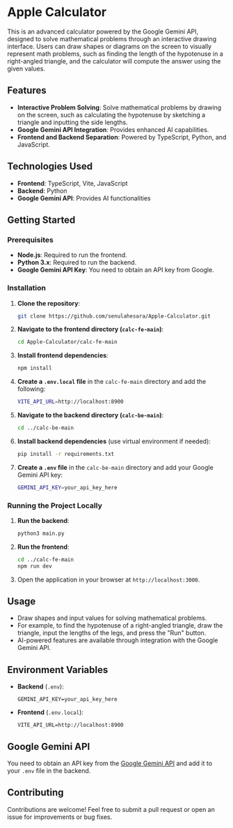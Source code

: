 # Apple Calculator

This is an advanced calculator powered by the Google Gemini API, designed to solve mathematical problems through an interactive drawing interface. Users can draw shapes or diagrams on the screen to visually represent math problems, such as finding the length of the hypotenuse in a right-angled triangle, and the calculator will compute the answer using the given values.

## Features

- **Interactive Problem Solving**: Solve mathematical problems by drawing on the screen, such as calculating the hypotenuse by sketching a triangle and inputting the side lengths.
- **Google Gemini API Integration**: Provides enhanced AI capabilities.
- **Frontend and Backend Separation**: Powered by TypeScript, Python, and JavaScript.

## Technologies Used

- **Frontend**: TypeScript, Vite, JavaScript
- **Backend**: Python
- **Google Gemini API**: Provides AI functionalities

## Getting Started

### Prerequisites

- **Node.js**: Required to run the frontend.
- **Python 3.x**: Required to run the backend.
- **Google Gemini API Key**: You need to obtain an API key from Google.

### Installation

1. **Clone the repository**:
    ```bash
    git clone https://github.com/senulahesara/Apple-Calculator.git
    ```

2. **Navigate to the frontend directory (`calc-fe-main`)**:
    ```bash
    cd Apple-Calculator/calc-fe-main
    ```

3. **Install frontend dependencies**:
    ```bash
    npm install
    ```

4. **Create a `.env.local` file** in the `calc-fe-main` directory and add the following:
    ```bash
    VITE_API_URL=http://localhost:8900
    ```

5. **Navigate to the backend directory (`calc-be-main`)**:
    ```bash
    cd ../calc-be-main
    ```

6. **Install backend dependencies** (use virtual environment if needed):
    ```bash
    pip install -r requirements.txt
    ```

7. **Create a `.env` file** in the `calc-be-main` directory and add your Google Gemini API key:
    ```bash
    GEMINI_API_KEY=your_api_key_here
    ```

### Running the Project Locally

1. **Run the backend**:
    ```bash
    python3 main.py
    ```

2. **Run the frontend**:
    ```bash
    cd ../calc-fe-main
    npm run dev
    ```

3. Open the application in your browser at `http://localhost:3000`.

## Usage

- Draw shapes and input values for solving mathematical problems.
- For example, to find the hypotenuse of a right-angled triangle, draw the triangle, input the lengths of the legs, and press the "Run" button.
- AI-powered features are available through integration with the Google Gemini API.

## Environment Variables

- **Backend** (`.env`):
    ```
    GEMINI_API_KEY=your_api_key_here
    ```

- **Frontend** (`.env.local`):
    ```
    VITE_API_URL=http://localhost:8900
    ```

## Google Gemini API

You need to obtain an API key from the [Google Gemini API](https://cloud.google.com/gemini) and add it to your `.env` file in the backend.

## Contributing

Contributions are welcome! Feel free to submit a pull request or open an issue for improvements or bug fixes.
